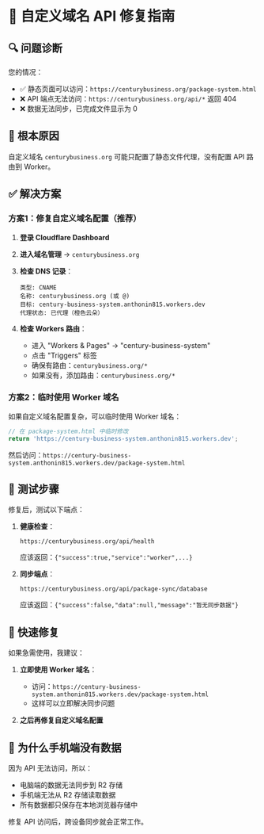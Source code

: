 # 🔧 自定义域名 API 修复指南

## 🔍 问题诊断

您的情况：
- ✅ 静态页面可以访问：`https://centurybusiness.org/package-system.html`
- ❌ API 端点无法访问：`https://centurybusiness.org/api/*` 返回 404
- ❌ 数据无法同步，已完成文件显示为 0

## 🎯 根本原因

自定义域名 `centurybusiness.org` 可能只配置了静态文件代理，没有配置 API 路由到 Worker。

## ✅ 解决方案

### 方案1：修复自定义域名配置（推荐）

1. **登录 Cloudflare Dashboard**
2. **进入域名管理** → `centurybusiness.org`
3. **检查 DNS 记录**：
   ```
   类型: CNAME
   名称: centurybusiness.org (或 @)
   目标: century-business-system.anthonin815.workers.dev
   代理状态: 已代理（橙色云朵）
   ```

4. **检查 Workers 路由**：
   - 进入 "Workers & Pages" → "century-business-system"
   - 点击 "Triggers" 标签
   - 确保有路由：`centurybusiness.org/*`
   - 如果没有，添加路由：`centurybusiness.org/*`

### 方案2：临时使用 Worker 域名

如果自定义域名配置复杂，可以临时使用 Worker 域名：

```javascript
// 在 package-system.html 中临时修改
return 'https://century-business-system.anthonin815.workers.dev';
```

然后访问：`https://century-business-system.anthonin815.workers.dev/package-system.html`

## 🧪 测试步骤

修复后，测试以下端点：

1. **健康检查**：
   ```
   https://centurybusiness.org/api/health
   ```
   应该返回：`{"success":true,"service":"worker",...}`

2. **同步端点**：
   ```
   https://centurybusiness.org/api/package-sync/database
   ```
   应该返回：`{"success":false,"data":null,"message":"暂无同步数据"}`

## 🔧 快速修复

如果急需使用，我建议：

1. **立即使用 Worker 域名**：
   - 访问：`https://century-business-system.anthonin815.workers.dev/package-system.html`
   - 这样可以立即解决同步问题

2. **之后再修复自定义域名配置**

## 📱 为什么手机端没有数据

因为 API 无法访问，所以：
- 电脑端的数据无法同步到 R2 存储
- 手机端无法从 R2 存储读取数据
- 所有数据都只保存在本地浏览器存储中

修复 API 访问后，跨设备同步就会正常工作。
